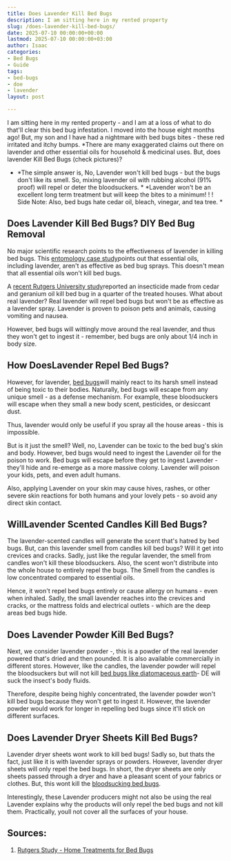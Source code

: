 ```yaml
---
title: Does Lavender Kill Bed Bugs
description: I am sitting here in my rented property
slug: /does-lavender-kill-bed-bugs/
date: 2025-07-10 00:00:00+00:00
lastmod: 2025-07-10 00:00:00+03:00
author: Isaac
categories:
- Bed Bugs
- Guide
tags:
- bed-bugs
- doe
- lavender
layout: post

---
```

I am sitting here in my rented property - and I am at a loss of what to do that'll clear this bed bug infestation. I moved into the house eight months ago! But, my son and I have had a nightmare with bed bugs bites - these red irritated and itchy bumps. *There are many exaggerated claims out there on lavender and other essential oils for household & medicinal uses. But, does lavender Kill Bed Bugs (check pictures)?

* *The simple answer is, No, Lavender won't kill bed bugs - but the bugs don't like its smell. So, mixing lavender oil with rubbing alcohol (91% proof) will repel or deter the bloodsuckers. * *Lavender won't be an excellent long term treatment but will keep the bites to a minimum! ! ! Side Note: Also, bed bugs hate cedar oil, bleach, vinegar, and tea tree. *

##  Does Lavender Kill Bed Bugs? DIY Bed Bug Removal

No major scientific research points to the effectiveness of lavender in killing bed bugs. This [entomology case study](https://academic.oup.com/jee/article-abstract/111/1/170/4662900?redirectedFrom=fulltext)points out that essential oils, including lavender, aren't as effective as bed bug sprays. This doesn't mean that all essential oils won't kill bed bugs.

A [recent Rutgers University study](https://www.mdpi.com/2075-4450/5/4/849)reported an insecticide made from cedar and geranium oil kill bed bug in a quarter of the treated houses. What about real lavender? Real lavender will repel bed bugs but won't be as effective as a lavender spray. Lavender is proven to poison pets and animals, causing vomiting and nausea.

However, bed bugs will wittingly move around the real lavender, and thus they won't get to ingest it - remember, bed bugs are only about 1/4 inch in body size.

##  How DoesLavender Repel Bed Bugs?

However, for lavender, [bed bugs](https://pestpolicy.com/what-animals-eat-[bed-bugs](https://pestpolicy.com/does-baby-powder-kill-bed-bugs/)/)will mainly react to its harsh smell instead of being toxic to their bodies. Naturally, bed bugs will escape from any unique smell - as a defense mechanism. For example, these bloodsuckers will escape when they small a new body scent, pesticides, or desiccant dust.

Thus, lavender would only be useful if you spray all the house areas - this is impossible.

But is it just the smell? Well, no, Lavender can be toxic to the bed bug's skin and body. However, bed bugs would need to ingest the Lavender oil for the poison to work. Bed bugs will escape before they get to ingest Lavender - they'll hide and re-emerge as a more massive colony. Lavender will poison your kids, pets, and even adult humans.

Also, applying Lavender on your skin may cause hives, rashes, or other severe skin reactions for both humans and your lovely pets - so avoid any direct skin contact.

##  WillLavender Scented Candles Kill Bed Bugs?

The lavender-scented candles will generate the scent that's hatred by bed bugs. But, can this lavender smell from candles kill bed bugs? Will it get into crevices and cracks. Sadly, just like the regular lavender, the smell from candles won't kill these bloodsuckers. Also, the scent won't distribute into the whole house to entirely repel the bugs. The Smell from the candles is low concentrated compared to essential oils.

Hence, it won't repel bed bugs entirely or cause allergy on humans - even when inhaled. Sadly, the small lavender reaches into the crevices and cracks, or the mattress folds and electrical outlets - which are the deep areas bed bugs hide.

##  Does Lavender Powder Kill Bed Bugs?

Next, we consider lavender powder -, this is a powder of the real lavender powered that's dried and then pounded. It is also available commercially in different stores. However, like the candles, the lavender powder will repel the bloodsuckers but will not kill [bed bugs like diatomaceous earth](https://pestpolicy.com/does-diatomaceous-earth-kill-bed-bugs/)- DE will suck the insect's body fluids.

Therefore, despite being highly concentrated, the lavender powder won't kill bed bugs because they won't get to ingest it. However, the lavender powder would work for longer in repelling bed bugs since it'll stick on different surfaces.

##  Does Lavender Dryer Sheets Kill Bed Bugs?

Lavender dryer sheets wont work to kill bed bugs! Sadly so, but thats the fact, just like it is with lavender sprays or powders. However, lavender dryer sheets will only repel the bed bugs. In short, the dryer sheets are only sheets passed through a dryer and have a pleasant scent of your fabrics or clothes. But, this wont kill the [bloodsucking bed bugs](https://pestpolicy.com/can-bed-bugs-get-in-your-hair/).

Interestingly, these Lavender producers might not also be using the real Lavender explains why the products will only repel the bed bugs and not kill them. Practically, youll not cover all the surfaces of your house.

##  Sources:

1. [Rutgers Study - Home Treatments for Bed Bugs](https://citybugs.tamu.edu/2014/12/18/diy-bed-bug-control/)